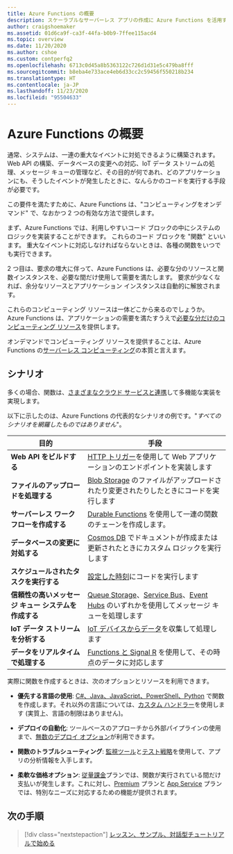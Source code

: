```yaml
---
title: Azure Functions の概要
description: スケーラブルなサーバーレス アプリの作成に Azure Functions を活用する方法について説明します。
author: craigshoemaker
ms.assetid: 01d6ca9f-ca3f-44fa-b0b9-7ffee115acd4
ms.topic: overview
ms.date: 11/20/2020
ms.author: cshoe
ms.custom: contperfq2
ms.openlocfilehash: 6713c0d45a8b5363122c726d1d31e5c479ba8fff
ms.sourcegitcommit: b8eba4e733ace4eb6d33cc2c59456f550218b234
ms.translationtype: HT
ms.contentlocale: ja-JP
ms.lasthandoff: 11/23/2020
ms.locfileid: "95504633"
---
```

# <a name="introduction-to-azure-functions"></a>Azure Functions の概要

通常、システムは、一連の重大なイベントに対処できるように構築されます。 Web API の構築、データベースの変更への対応、IoT データ ストリームの処理、メッセージ キューの管理など、その目的が何であれ、どのアプリケーションにも、そうしたイベントが発生したときに、なんらかのコードを実行する手段が必要です。

この要件を満たすために、Azure Functions は、"コンピューティングをオンデマンド" で、なおかつ 2 つの有効な方法で提供します。

まず、Azure Functions では、利用しやすいコード ブロックの中にシステムのロジックを実装することができます。 これらのコード ブロックを "関数" といいます。 重大なイベントに対応しなければならないときは、各種の関数をいつでも実行できます。

2 つ目は、要求の増大に伴って、Azure Functions は、必要な分のリソースと関数インスタンスを、必要な間だけ使用して需要を満たします。 要求が少なくなれば、余分なリソースとアプリケーション インスタンスは自動的に解放されます。

これらのコンピューティング リソースは一体どこから来るのでしょうか。 Azure Functions は、アプリケーションの需要を満たすうえで[必要な分だけのコンピューティング リソース](./functions-scale.md)を提供します。

オンデマンドでコンピューティング リソースを提供することは、Azure Functions の[サーバーレス コンピューティング](https://azure.microsoft.com/solutions/serverless/)の本質と言えます。

## <a name="scenarios"></a>シナリオ

多くの場合、関数は、[さまざまなクラウド サービスと連携](./functions-triggers-bindings.md)して多機能な実装を実現します。

以下に示したのは、Azure Functions の代表的なシナリオの例です。"_すべてのシナリオを網羅したものではありません_"。

| 目的 | 手段 |
| --- | --- |
| **Web API をビルドする** | [HTTP トリガー](./functions-bindings-http-webhook.md)を使用して Web アプリケーションのエンドポイントを実装します |
| **ファイルのアップロードを処理する** | [Blob Storage](./functions-bindings-storage-blob.md) のファイルがアップロードされたり変更されたりしたときにコードを実行します |
| **サーバーレス ワークフローを作成する** | [Durable Functions](./durable-functions-overview.md) を使用して一連の関数のチェーンを作成します。 |
| **データベースの変更に対処する** | [Cosmos DB](./functions-bindings-cosmosdb-v2.md) でドキュメントが作成または更新されたときにカスタム ロジックを実行します |
| **スケジュールされたタスクを実行する** | [設定した時刻](./functions-bindings-timer.md)にコードを実行します |
| **信頼性の高いメッセージ キュー システムを作成する** | [Queue Storage](./functions-bindings-storage-queue.md)、[Service Bus](./functions-bindings-service-bus.md)、[Event Hubs](./functions-bindings-event-hubs.md) のいずれかを使用してメッセージ キューを処理します |
| **IoT データ ストリームを分析する** | [IoT デバイスからデータ](./functions-bindings-event-iot.md)を収集して処理します |
| **データをリアルタイムで処理する** | [Functions と Signal R](./functions-bindings-signalr-service.md) を使用して、その時点のデータに対応します |

実際に関数を作成するときは、次のオプションとリソースを利用できます。

- **優先する言語の使用**: [C#、Java、JavaScript、PowerShell、Python](./supported-languages.md) で関数を作成します。それ以外の言語については、[カスタム ハンドラー](./functions-custom-handlers.md)を使用します (実質上、言語の制限はありません)。

- **デプロイの自動化**: ツールベースのアプローチから外部パイプラインの使用まで、[無数のデプロイ オプション](./functions-deployment-technologies.md)が利用できます。

- **関数のトラブルシューティング**: [監視ツール](./functions-monitoring.md)と[テスト戦略](./functions-test-a-function.md)を使用して、アプリの分析情報を入手します。

- **柔軟な価格オプション**: [従量課金](./pricing.md)プランでは、関数が実行されている間だけ支払いが発生します。これに対し、[Premium](./pricing.md) プランと [App Service](./pricing.md) プランでは、特別なニーズに対応するための機能が提供されます。

## <a name="next-steps"></a>次の手順

> [!div class="nextstepaction"]
> [レッスン、サンプル、対話型チュートリアルで始める](./functions-get-started.md)
